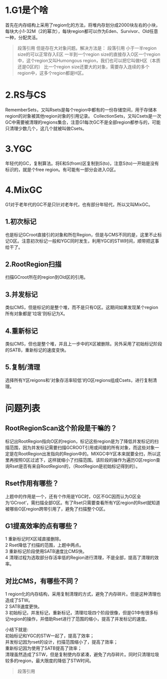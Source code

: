 



# 1.G1是个啥

首先在内存结构上采用了region化的方法，将堆内存划分成2000块左右的小块，每块大小1-32M（2的幂次），每块region都可以作为Eden、Survivor、Old任意一种，分配灵活。
> 段落引用
但是存在大对象问题。解决方法是：
> 段落引用
小于一半region size的可以正常存入E区
一半到一个region size的直接存入O区一个region中，这个region又叫Humongous region，我们也可以把它叫做H区（本质还是O区的）
比一个region size还要大的对象，需要存入连续的多个region中，这多个region都是H区。


# 2.RS与CS
RememberSets，又叫Rsets是每个region中都有的一份存储空间，用于存储本region的对象被其他region对象的引用记录。
CollectionSets，又叫Csets是一次GC中需要被清理的regions集合，注意G1每次GC不是全部region都参与的，可能只清理少数几个，这几个就被叫做Csets。

# 3.YGC
年轻代的GC，复制算法。将E和S(from)区复制到S(to)，注意S(to)一开始是没有标识的，就是个free region。有可能有一部分会进入O区。



# 4.MixGC
G1对于老年代的GC不是只针对老年代，也有部分年轻代，所以又叫MixGC。

## 1.初次标记
也是标记GCroot直接引的对象和所在Region，但是与CMS不同的是，这里不止标记O区。注意初次标记一般和YGC同时发生，利用YGC的STW时间，顺带把这事给干了。

## 2.RootRegion扫描
扫描GCroot所在的region到Old区的引用。

## 3.并发标记
类似CMS，但是标记的是整个堆，而不是只有O区。这期间如果发现某个region所有对象都是'垃圾'则标记为X。

## 4.重新标记
类似CMS，但也是整个堆，并且上一步中的X区被删除。另外采用了初始标记阶段的SATB，重新标记的速度变快。

## 5.复制/清理
选择所有Y区reigons和'对象存活率较低'的O区regions组成Csets，进行复制清理。
# 问题列表
## RootRegionScan这个阶段是干嘛的？

标记出RootRegion指向O区的region，标记这些region是为了降低并发标记的扫描范围，因为并发标记需要扫描GCROOT引用或间接的所有对象，而这些对象一定是在RootRegion出发指向的Region中的。MIXGC中Y区本来就要全扫，所以这里再按照O区过滤下，这样就缩小了扫描范围。该阶段的操作为遍历O区region查询Rset是否有来自RootRegion的，（RootRegion是初始标记得到的）。

## Rset作用有哪些？

上题中的作用是一个，还有个作用是YGC时，O区不GC因而认为O区全为‘GCroot’，需扫描全部O区。有了Rset只需要查看所有Y区region的Rset就知道被哪些O区region跨带引用了，避免了扫描整个O区。

## G1提高效率的点有哪些？

1 重新标记时X区域直接删除。  
2 Rset降低了扫描的范围，上题中两点。  
3 重新标记阶段使用SATB速度比CMS快。  
4 清理过程为选取部分存活率低的Region进行清理，不是全部，提高了清理的效率。  

## 对比CMS，有哪些不同？

1 region化的内存结构，采用复制清理的方式，避免了内存碎片。但是这种清理也造成了STW。  
2 SATB速度更快。  
3 初始标记，并发标记，重新标记，清理垃圾四个阶段很像，但是G1中有很多标记region的操作，并借助Rset进行了范围的缩小，提高了并发标记的速度。

小结下就是:   
初始标记和YGC的STW一起了，提高了效率；  
并发标记因为rset的设计，扫描范围缩小了，提高了效率；   
重新标记因为使用了SATB提高了效率；    
清理虽然造成了STW，但是复制使内存紧凑，避免了内存碎片。同时只清理垃圾较多的region，最大限度的降低了STW时间。   

> 段落引用